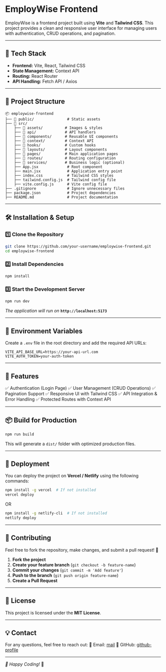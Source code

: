 # EmployWise Frontend

EmployWise is a frontend project built using **Vite** and **Tailwind CSS**. This project provides a clean and responsive user interface for managing users with authentication, CRUD operations, and pagination.

---

## 🚀 Tech Stack

- **Frontend:** Vite, React, Tailwind CSS
- **State Management:** Context API
- **Routing:** React Router
- **API Handling:** Fetch API / Axios

---

## 📂 Project Structure

```
📦 employwise-frontend
├── 📂 public/               # Static assets
├── 📂 src/
│   ├── 📂 assets/          # Images & styles
│   ├── 📂 api/             # API handlers
│   ├── 📂 components/      # Reusable UI components
│   ├── 📂 context/         # Context API
│   ├── 📂 hooks/           # Custom hooks
│   ├── 📂 layouts/         # Layout components
│   ├── 📂 pages/           # Main application pages
│   ├── 📂 routes/          # Routing configuration
│   ├── 📂 services/        # Business logic (optional)
│   ├── App.jsx             # Root component
│   ├── main.jsx            # Application entry point
│   ├── index.css           # Tailwind CSS styles
│   ├── tailwind.config.js  # Tailwind config file
│   ├── vite.config.js      # Vite config file
├── .gitignore              # Ignore unnecessary files
├── package.json            # Project dependencies
├── README.md               # Project documentation
```

---

## 🛠️ Installation & Setup

### **1️⃣ Clone the Repository**

```sh
git clone https://github.com/your-username/employwise-frontend.git
cd employwise-frontend
```

### **2️⃣ Install Dependencies**

```sh
npm install
```

### **3️⃣ Start the Development Server**

```sh
npm run dev
```

_The application will run on_ **`http://localhost:5173`**

---

## 🔑 Environment Variables

Create a `.env` file in the root directory and add the required API URLs:

```env
VITE_API_BASE_URL=https://your-api-url.com
VITE_AUTH_TOKEN=your-auth-token
```

---

## 📌 Features

✅ Authentication (Login Page)
✅ User Management (CRUD Operations)
✅ Pagination Support
✅ Responsive UI with Tailwind CSS
✅ API Integration & Error Handling
✅ Protected Routes with Context API

---

## 📦 Build for Production

```sh
npm run build
```

This will generate a `dist/` folder with optimized production files.

---

## 🚀 Deployment

You can deploy the project on **Vercel / Netlify** using the following commands:

```sh
npm install -g vercel  # If not installed
vercel deploy
```

OR

```sh
npm install -g netlify-cli  # If not installed
netlify deploy
```

---

## 🤝 Contributing

Feel free to fork the repository, make changes, and submit a pull request! 🎉

1. **Fork the project**
2. **Create your feature branch** (`git checkout -b feature-name`)
3. **Commit your changes** (`git commit -m 'Add feature'`)
4. **Push to the branch** (`git push origin feature-name`)
5. **Create a Pull Request**

---

## 📜 License

This project is licensed under the **MIT License**.

---

## 💡 Contact

For any questions, feel free to reach out:
📧 Email: [mail](webhost01001@gmail.com)
🐙 GitHub: [github-profile](https://github.com/mdkamran-25)

---

_🚀 Happy Coding!_ 🎯

